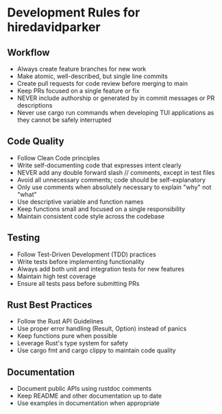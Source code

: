 # Development Rules for hiredavidparker

## Workflow

-   Always create feature branches for new work
-   Make atomic, well-described, but single line commits
-   Create pull requests for code review before merging to main
-   Keep PRs focused on a single feature or fix
-   NEVER include authorship or generated by in commit messages or PR descriptions
-   Never use cargo run commands when developing TUI applications as they cannot be safely interrupted

## Code Quality

-   Follow Clean Code principles
-   Write self-documenting code that expresses intent clearly
-   NEVER add any double forward slash // comments, except in test files
-   Avoid all unnecessary comments; code should be self-explanatory
-   Only use comments when absolutely necessary to explain "why" not "what"
-   Use descriptive variable and function names
-   Keep functions small and focused on a single responsibility
-   Maintain consistent code style across the codebase

## Testing

-   Follow Test-Driven Development (TDD) practices
-   Write tests before implementing functionality
-   Always add both unit and integration tests for new features
-   Maintain high test coverage
-   Ensure all tests pass before submitting PRs

## Rust Best Practices

-   Follow the Rust API Guidelines
-   Use proper error handling (Result, Option) instead of panics
-   Keep functions pure when possible
-   Leverage Rust's type system for safety
-   Use cargo fmt and cargo clippy to maintain code quality

## Documentation

-   Document public APIs using rustdoc comments
-   Keep README and other documentation up to date
-   Use examples in documentation when appropriate
